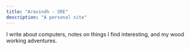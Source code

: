 ```yaml
---
title: "Aravindh - SRE"
description: "A personal site"
---
```


<p align="justify">

I write about computers, notes on things I find interesting, and my wood working adventures.

</p>